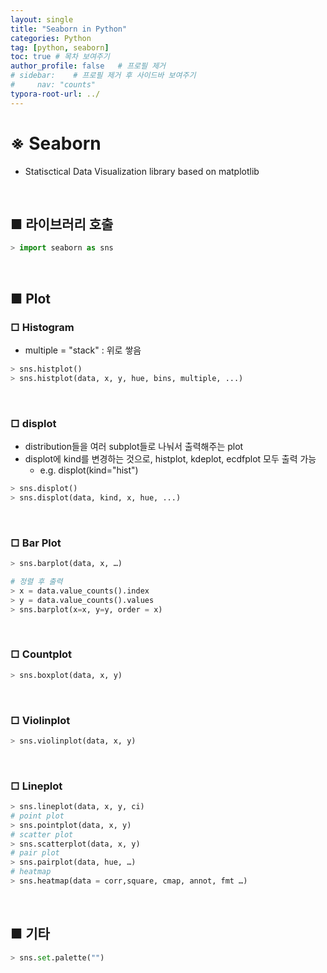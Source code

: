 ```yaml
---
layout: single
title: "Seaborn in Python"
categories: Python
tag: [python, seaborn]
toc: true # 목차 보여주기
author_profile: false   # 프로필 제거
# sidebar:    # 프로필 제거 후 사이드바 보여주기
#     nav: "counts"
typora-root-url: ../
---
```


# **※ Seaborn**
- Statisctical Data Visualization library based on matplotlib

<br>

## ■ 라이브러리 호출

```py
> import seaborn as sns
```

<br>

## ■ Plot

### □ Histogram
- multiple = "stack" : 위로 쌓음

```py
> sns.histplot()
> sns.histplot(data, x, y, hue, bins, multiple, ...)
```

<br>

### □ displot
- distribution들을 여러 subplot들로 나눠서 출력해주는 plot
- displot에 kind를 변경하는 것으로, histplot, kdeplot, ecdfplot 모두 출력 가능
  - e.g. displot(kind="hist")

```py
> sns.displot()
> sns.displot(data, kind, x, hue, ...)
```

<br>

### □ Bar Plot

```py
> sns.barplot(data, x, …)

# 정렬 후 출력
> x = data.value_counts().index
> y = data.value_counts().values
> sns.barplot(x=x, y=y, order = x)
```

<br>

### □ Countplot

```py
> sns.boxplot(data, x, y)
```

<br>

### □ Violinplot

```py
> sns.violinplot(data, x, y)
```

<br>

### □ Lineplot

```py
> sns.lineplot(data, x, y, ci)
# point plot
> sns.pointplot(data, x, y)
# scatter plot
> sns.scatterplot(data, x, y)
# pair plot
> sns.pairplot(data, hue, …)
# heatmap
> sns.heatmap(data = corr,square, cmap, annot, fmt …)
```

<br>

## ■ 기타

```py
> sns.set.palette("")
```
